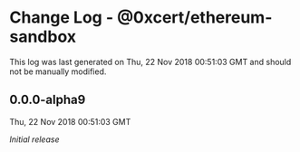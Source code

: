 # Change Log - @0xcert/ethereum-sandbox

This log was last generated on Thu, 22 Nov 2018 00:51:03 GMT and should not be manually modified.

## 0.0.0-alpha9
Thu, 22 Nov 2018 00:51:03 GMT

*Initial release*

